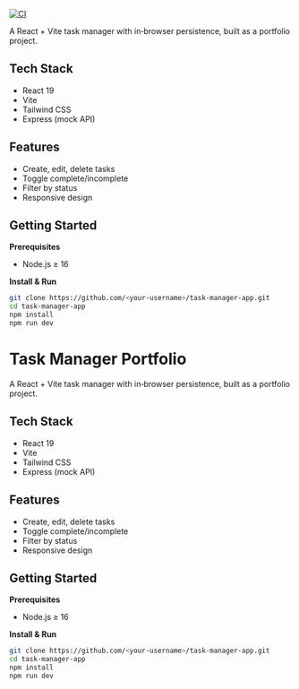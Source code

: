 [![CI](https://github.com/pdriding/task-manager/actions/workflows/ci.yml/badge.svg?branch=feature%2Ftask-list)](https://github.com/pdriding/task-manager/actions/workflows/ci.yml)

A React + Vite task manager with in‑browser persistence, built as a portfolio project.

## Tech Stack

- React 19
- Vite
- Tailwind CSS
- Express (mock API)

## Features

- Create, edit, delete tasks
- Toggle complete/incomplete
- Filter by status
- Responsive design

## Getting Started

**Prerequisites**

- Node.js ≥ 16

**Install & Run**

```bash
git clone https://github.com/<your‑username>/task-manager-app.git
cd task-manager-app
npm install
npm run dev
```

# Task Manager Portfolio

A React + Vite task manager with in‑browser persistence, built as a portfolio project.

## Tech Stack

- React 19
- Vite
- Tailwind CSS
- Express (mock API)

## Features

- Create, edit, delete tasks
- Toggle complete/incomplete
- Filter by status
- Responsive design

## Getting Started

**Prerequisites**

- Node.js ≥ 16

**Install & Run**

```bash
git clone https://github.com/<your‑username>/task-manager-app.git
cd task-manager-app
npm install
npm run dev
```
